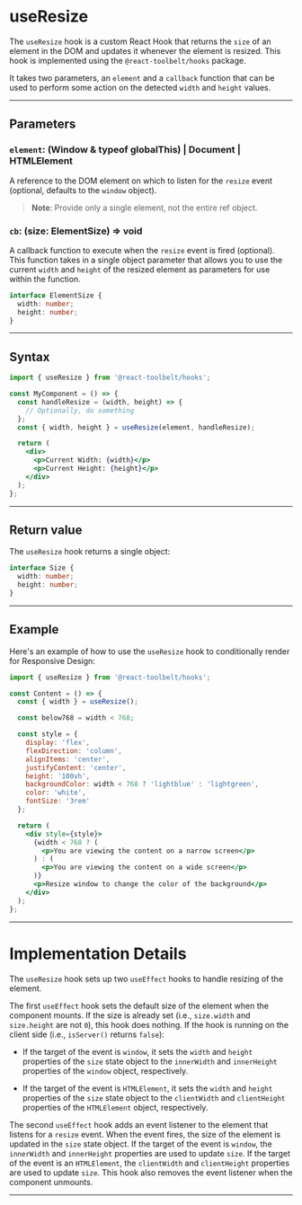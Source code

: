 # useResize

The `useResize` hook is a custom React Hook that returns the `size` of an
element in the DOM and updates it whenever the element is resized. This hook is
implemented using the `@react-toolbelt/hooks` package.

It takes two parameters, an `element` and a `callback` function that can be used
to perform some action on the detected `width` and `height` values.

---

## Parameters

### `element`: (Window & typeof globalThis) | Document | HTMLElement

A reference to the DOM element on which to listen for the `resize` event
(optional, defaults to the `window` object).

> **Note**: Provide only a single element, not the entire ref object.

### `cb`: (size: ElementSize) => void

A callback function to execute when the `resize` event is fired (optional). This
function takes in a single object parameter that allows you to use the current
`width` and `height` of the resized element as parameters for use within the
function.

```ts
interface ElementSize {
  width: number;
  height: number;
}
```

---

## Syntax

```jsx
import { useResize } from '@react-toolbelt/hooks';

const MyComponent = () => {
  const handleResize = (width, height) => {
    // Optionally, do something
  };
  const { width, height } = useResize(element, handleResize);

  return (
    <div>
      <p>Current Width: {width}</p>
      <p>Current Height: {height}</p>
    </div>
  );
};
```

---

## Return value

The `useResize` hook returns a single object:

```typescript
interface Size {
  width: number;
  height: number;
}
```

---

## Example

Here's an example of how to use the `useResize` hook to conditionally render for
Responsive Design:

```jsx
import { useResize } from '@react-toolbelt/hooks';

const Content = () => {
  const { width } = useResize();

  const below768 = width < 768;

  const style = {
    display: 'flex',
    flexDirection: 'column',
    alignItems: 'center',
    justifyContent: 'center',
    height: '100vh',
    backgroundColor: width < 768 ? 'lightblue' : 'lightgreen',
    color: 'white',
    fontSize: '3rem'
  };

  return (
    <div style={style}>
      {width < 768 ? (
        <p>You are viewing the content on a narrow screen</p>
      ) : (
        <p>You are viewing the content on a wide screen</p>
      )}
      <p>Resize window to change the color of the background</p>
    </div>
  );
};
```

---

# Implementation Details

The `useResize` hook sets up two `useEffect` hooks to handle resizing of the
element.

The first `useEffect` hook sets the default size of the element when the
component mounts. If the size is already set (i.e., `size.width` and
`size.height` are not `0`), this hook does nothing. If the hook is running on
the client side (i.e., `isServer()` returns `false`):

- If the target of the event is `window`, it sets the `width` and `height`
  properties of the `size` state object to the `innerWidth` and `innerHeight`
  properties of the `window` object, respectively.

- If the target of the event is `HTMLElement`, it sets the `width` and `height`
  properties of the `size` state object to the `clientWidth` and `clientHeight`
  properties of the `HTMLElement` object, respectively.

The second `useEffect` hook adds an event listener to the element that listens
for a `resize` event. When the event fires, the size of the element is updated
in the `size` state object. If the target of the event is `window`, the
`innerWidth` and `innerHeight` properties are used to update `size`. If the
target of the event is an `HTMLElement`, the `clientWidth` and `clientHeight`
properties are used to update `size`. This hook also removes the event listener
when the component unmounts.

---
